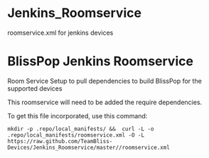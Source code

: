 # Jenkins_Roomservice
roomservice.xml for jenkins devices

BlissPop Jenkins Roomservice
===========

Room Service Setup to pull dependencies to build BlissPop for the supported devices

This roomservice will need to be added the require dependencies. 

To get this file incorporated, use this command:

    mkdir -p .repo/local_manifests/ &&  curl -L -o .repo/local_manifests/roomservice.xml -O -L https://raw.github.com/TeamBliss-Devices/Jenkins_Roomservice/master//roomservice.xml
    
